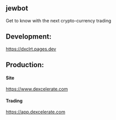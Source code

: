 ## jewbot
Get to know with the next crypto-currency trading

## Development:
https://dxclrt.pages.dev

## Production:
#### Site
https://www.dexcelerate.com

#### Trading
https://app.dexcelerate.com
